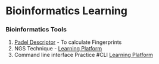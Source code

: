 # Bioinformatics Learning
### Bioinformatics Tools
1. [Padel Descriptor](Padel-Descriptor) - To calculate Fingerprints 
2. NGS Technique - [Learning Platform](http://education.knoweng.org/sequenceng)
3. Command line interface Practice #CLI [Learning Platform](https://cmdchallenge.com/)
